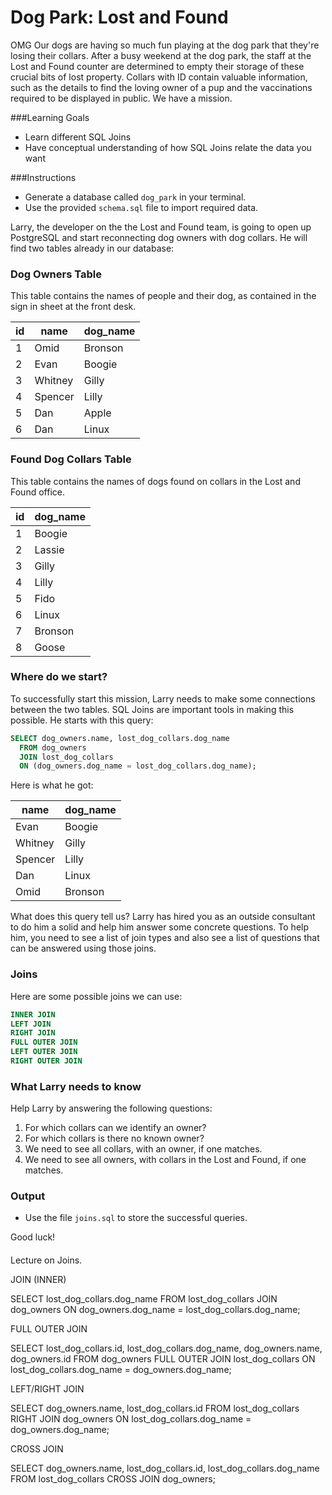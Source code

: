 # Dog Park: Lost and Found

OMG Our dogs are having so much fun playing at the dog park that they're losing their collars. After a busy weekend at the dog park, the staff at the Lost and Found counter are determined to empty their storage of these crucial bits of lost property. Collars with ID contain valuable information, such as the details to find the loving owner of a pup and the vaccinations required to be displayed in public. We have a mission.

###Learning Goals
* Learn different SQL Joins
* Have conceptual understanding of how SQL Joins relate the data you want

###Instructions

* Generate a database called `dog_park` in your terminal.
* Use the provided `schema.sql` file to import required data.

Larry, the developer on the the Lost and Found team, is going to open up PostgreSQL and start reconnecting dog owners with dog collars. He will find two tables already in our database:

### Dog Owners Table

This table contains the names of people and their dog, as contained in the sign in sheet at the front desk.

| id |  name   | dog_name
|----|---------|----------
|  1 | Omid    | Bronson
|  2 | Evan    | Boogie
|  3 | Whitney | Gilly
|  4 | Spencer | Lilly
|  5 | Dan     | Apple
|  6 | Dan     | Linux

### Found Dog Collars Table

This table contains the names of dogs found on collars in the Lost and Found office.

| id | dog_name  
|----|----------  
|  1 | Boogie  
|  2 | Lassie  
|  3 | Gilly  
|  4 | Lilly  
|  5 | Fido  
|  6 | Linux  
|  7 | Bronson  
|  8 | Goose  

### Where do we start?

To successfully start this mission, Larry needs to make some connections between the two tables. SQL Joins are important tools in making this possible. He starts with this query:

```SQL  
SELECT dog_owners.name, lost_dog_collars.dog_name  
  FROM dog_owners  
  JOIN lost_dog_collars  
  ON (dog_owners.dog_name = lost_dog_collars.dog_name);
```

Here is what he got:

|  name   | dog_name
|---------|----------
| Evan    | Boogie
| Whitney | Gilly
| Spencer | Lilly
| Dan     | Linux
| Omid    | Bronson

What does this query tell us? Larry has hired you as an outside consultant to do him a solid and help him answer some concrete questions. To help him, you need to see a list of join types and also see a list of questions that can be answered using those joins.

### Joins

Here are some possible joins we can use:

```SQL
INNER JOIN
LEFT JOIN
RIGHT JOIN
FULL OUTER JOIN
LEFT OUTER JOIN
RIGHT OUTER JOIN
```

### What Larry needs to know

Help Larry by answering the following questions:

1. For which collars can we identify an owner?
2. For which collars is there no known owner?
3. We need to see all collars, with an owner, if one matches.
4. We need to see all owners, with collars in the Lost and Found, if one matches.

### Output
* Use the file `joins.sql` to store the successful queries.

Good luck!


####

Lecture on Joins.

JOIN (INNER)

SELECT lost_dog_collars.dog_name
FROM lost_dog_collars
JOIN dog_owners
ON dog_owners.dog_name = lost_dog_collars.dog_name;

FULL OUTER JOIN

SELECT lost_dog_collars.id, lost_dog_collars.dog_name, dog_owners.name, dog_owners.id
FROM dog_owners
FULL OUTER JOIN lost_dog_collars
ON lost_dog_collars.dog_name = dog_owners.dog_name;

LEFT/RIGHT JOIN

SELECT dog_owners.name, lost_dog_collars.id
FROM lost_dog_collars
RIGHT JOIN dog_owners
ON lost_dog_collars.dog_name = dog_owners.dog_name;

CROSS JOIN

SELECT dog_owners.name, lost_dog_collars.id, lost_dog_collars.dog_name
FROM lost_dog_collars
CROSS JOIN dog_owners;

